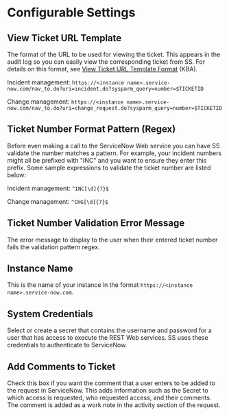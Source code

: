 [title]: # (Configurable Settings)
[tags]: # (ServiceNow)
[priority]: # (1000)

# Configurable Settings

## View Ticket URL Template

The format of the URL to be used for viewing the ticket. This appears in the audit log so you can easily view the corresponding ticket from SS. For details on this format, see [View Ticket URL Template Format](https://updates.thycotic.net/links.ashx?ViewTicketUrlExplanation) (KBA).

Incident management: `https://<instance name>.service-now.com/nav_to.do?uri=incident.do?sysparm_query=number=$TICKETID`

Change management: `https://<instance name>.service-now.com/nav_to.do?uri=change_request.do?sysparm_query=number=$TICKETID`

## Ticket Number Format Pattern (Regex)

Before even making a call to the ServiceNow Web service you can have SS validate the number matches a pattern. For example, your incident numbers might all be prefixed with "INC" and you want to ensure they enter this prefix. Some sample expressions to validate the ticket number are listed below:

Incident management: `^INC[\d]{7}$`

Change management: `^CHG[\d]{7}$`

## Ticket Number Validation Error Message

The error message to display to the user when their entered ticket number fails the validation pattern regex.

## Instance Name

This is the name of your instance in the format `https://<instance name>.service-now.com`.

## System Credentials

Select or create a secret that contains the username and password for a user that has access to execute the REST Web services. SS uses these credentials to authenticate to ServiceNow.

## Add Comments to Ticket

Check this box if you want the comment that a user enters to be added to the request in ServiceNow. This adds information such as the Secret to which access is requested, who requested access, and their comments. The comment is added as a work note in the activity section of the request.
